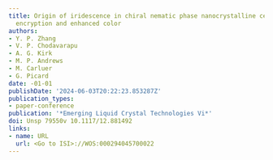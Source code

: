```yaml
---
title: Origin of iridescence in chiral nematic phase nanocrystalline cellulose for
  encryption and enhanced color
authors:
- Y. P. Zhang
- V. P. Chodavarapu
- A. G. Kirk
- M. P. Andrews
- M. Carluer
- G. Picard
date: -01-01
publishDate: '2024-06-03T20:22:23.853287Z'
publication_types:
- paper-conference
publication: '*Emerging Liquid Crystal Technologies Vi*'
doi: Unsp 79550v 10.1117/12.881492
links:
- name: URL
  url: <Go to ISI>://WOS:000294045700022
---
```

